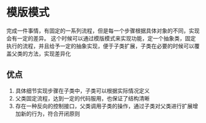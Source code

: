 # 模版模式

完成一件事情，有固定的一系列流程，但是每一个步骤根据具体对象的不同，实现会有一定的差异。
这个时候可以通过模版模式来实现功能，定一个抽象类，固定执行的流程，并且给予一定的抽象实现，便于子类扩展，子类在必要的时候可以覆盖父类的方法，实现差异化


## 优点
1. 具体细节实现步骤在子类中，子类可以根据实际情况定义
2. 父类固定流程，达到一定的代码服用，也保证了结构清晰
3. 存在一种反向的控制接口，父类调用子类的操作，通过子类对父类进行扩展增加新的行为，符合开闭原则
